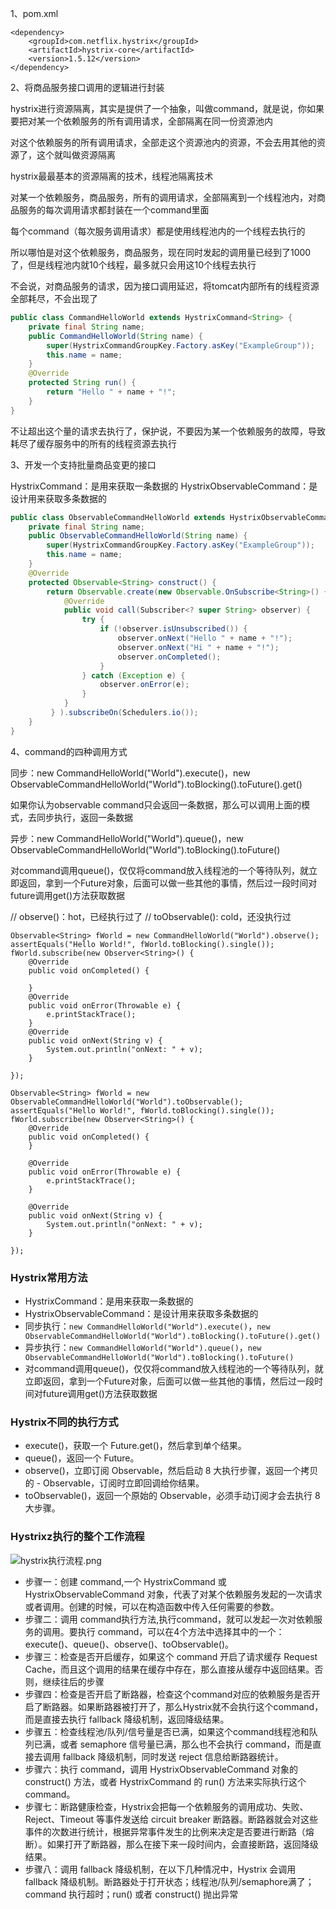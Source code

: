 
1、pom.xml

```
<dependency>
    <groupId>com.netflix.hystrix</groupId>
    <artifactId>hystrix-core</artifactId>
    <version>1.5.12</version>
</dependency>
```


2、将商品服务接口调用的逻辑进行封装

hystrix进行资源隔离，其实是提供了一个抽象，叫做command，就是说，你如果要把对某一个依赖服务的所有调用请求，全部隔离在同一份资源池内

对这个依赖服务的所有调用请求，全部走这个资源池内的资源，不会去用其他的资源了，这个就叫做资源隔离

hystrix最最基本的资源隔离的技术，线程池隔离技术

对某一个依赖服务，商品服务，所有的调用请求，全部隔离到一个线程池内，对商品服务的每次调用请求都封装在一个command里面

每个command（每次服务调用请求）都是使用线程池内的一个线程去执行的

所以哪怕是对这个依赖服务，商品服务，现在同时发起的调用量已经到了1000了，但是线程池内就10个线程，最多就只会用这10个线程去执行

不会说，对商品服务的请求，因为接口调用延迟，将tomcat内部所有的线程资源全部耗尽，不会出现了

```java
public class CommandHelloWorld extends HystrixCommand<String> {
    private final String name;
    public CommandHelloWorld(String name) {
        super(HystrixCommandGroupKey.Factory.asKey("ExampleGroup"));
        this.name = name;
    }
    @Override
    protected String run() {
        return "Hello " + name + "!";
    }
}
```

不让超出这个量的请求去执行了，保护说，不要因为某一个依赖服务的故障，导致耗尽了缓存服务中的所有的线程资源去执行

3、开发一个支持批量商品变更的接口

HystrixCommand：是用来获取一条数据的
HystrixObservableCommand：是设计用来获取多条数据的


```java
public class ObservableCommandHelloWorld extends HystrixObservableCommand<String> {
    private final String name;
    public ObservableCommandHelloWorld(String name) {
        super(HystrixCommandGroupKey.Factory.asKey("ExampleGroup"));
        this.name = name;
    }
    @Override
    protected Observable<String> construct() {
        return Observable.create(new Observable.OnSubscribe<String>() {
            @Override
            public void call(Subscriber<? super String> observer) {
                try {
                    if (!observer.isUnsubscribed()) {
                        observer.onNext("Hello " + name + "!");
                        observer.onNext("Hi " + name + "!");
                        observer.onCompleted();
                    }
                } catch (Exception e) {
                    observer.onError(e);
                }
            }
         } ).subscribeOn(Schedulers.io());
    }
}
```



4、command的四种调用方式

同步：new CommandHelloWorld("World").execute()，new ObservableCommandHelloWorld("World").toBlocking().toFuture().get()

如果你认为observable command只会返回一条数据，那么可以调用上面的模式，去同步执行，返回一条数据

异步：new CommandHelloWorld("World").queue()，new ObservableCommandHelloWorld("World").toBlocking().toFuture()

对command调用queue()，仅仅将command放入线程池的一个等待队列，就立即返回，拿到一个Future对象，后面可以做一些其他的事情，然后过一段时间对future调用get()方法获取数据

// observe()：hot，已经执行过了
// toObservable(): cold，还没执行过

```
Observable<String> fWorld = new CommandHelloWorld("World").observe();
assertEquals("Hello World!", fWorld.toBlocking().single());
fWorld.subscribe(new Observer<String>() {
    @Override
    public void onCompleted() {

    }
    @Override
    public void onError(Throwable e) {
        e.printStackTrace();
    }
    @Override
    public void onNext(String v) {
        System.out.println("onNext: " + v);
    }

});

Observable<String> fWorld = new ObservableCommandHelloWorld("World").toObservable();
assertEquals("Hello World!", fWorld.toBlocking().single());
fWorld.subscribe(new Observer<String>() {
    @Override
    public void onCompleted() {
    }

    @Override
    public void onError(Throwable e) {
        e.printStackTrace();
    }

    @Override
    public void onNext(String v) {
        System.out.println("onNext: " + v);
    }

});
```

### Hystrix常用方法
- HystrixCommand：是用来获取一条数据的
- HystrixObservableCommand：是设计用来获取多条数据的
- 同步执行：`new CommandHelloWorld("World").execute()`，`new ObservableCommandHelloWorld("World").toBlocking().toFuture().get()`
- 异步执行：`new CommandHelloWorld("World").queue()`，`new ObservableCommandHelloWorld("World").toBlocking().toFuture()`
- 对command调用queue()，仅仅将command放入线程池的一个等待队列，就立即返回，拿到一个Future对象，后面可以做一些其他的事情，然后过一段时间对future调用get()方法获取数据

### Hystrix不同的执行方式
- execute()，获取一个 Future.get()，然后拿到单个结果。
- queue()，返回一个 Future。
- observe()，立即订阅 Observable，然后启动 8 大执行步骤，返回一个拷贝的 - Observable，订阅时立即回调给你结果。
- toObservable()，返回一个原始的 Observable，必须手动订阅才会去执行 8 大步骤。

### Hystrixz执行的整个工作流程
![hystrix执行流程.png](http://ww1.sinaimg.cn/large/0068QeGHgy1g8vcnody2jj30dc0he75g.jpg)

- 步骤一：创建 command,一个 HystrixCommand 或 HystrixObservableCommand 对象，代表了对某个依赖服务发起的一次请求或者调用。创建的时候，可以在构造函数中传入任何需要的参数。
- 步骤二：调用 command执行方法,执行command，就可以发起一次对依赖服务的调用。要执行 command，可以在4个方法中选择其中的一个：execute()、queue()、observe()、toObservable()。
- 步骤三：检查是否开启缓存，如果这个 command 开启了请求缓存 Request Cache，而且这个调用的结果在缓存中存在，那么直接从缓存中返回结果。否则，继续往后的步骤
- 步骤四：检查是否开启了断路器，检查这个command对应的依赖服务是否开启了断路器。如果断路器被打开了，那么Hystrix就不会执行这个command，而是直接去执行 fallback 降级机制，返回降级结果。
- 步骤五：检查线程池/队列/信号量是否已满，如果这个command线程池和队列已满，或者 semaphore 信号量已满，那么也不会执行 command，而是直接去调用 fallback 降级机制，同时发送 reject 信息给断路器统计。
- 步骤六：执行 command，调用 HystrixObservableCommand 对象的construct() 方法，或者 HystrixCommand 的 run() 方法来实际执行这个 command。
- 步骤七：断路健康检查，Hystrix会把每一个依赖服务的调用成功、失败、Reject、Timeout 等事件发送给 circuit breaker 断路器。断路器就会对这些事件的次数进行统计，根据异常事件发生的比例来决定是否要进行断路（熔断）。如果打开了断路器，那么在接下来一段时间内，会直接断路，返回降级结果。
- 步骤八：调用 fallback 降级机制，在以下几种情况中，Hystrix 会调用 fallback 降级机制。断路器处于打开状态；线程池/队列/semaphore满了；command 执行超时；run() 或者 construct() 抛出异常

